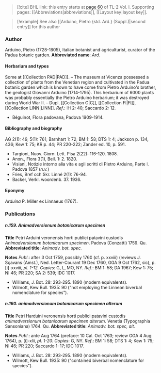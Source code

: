 > [!cite] BHL link: this entry starts at [page 60](https://www.biodiversitylibrary.org/page/33120191) of TL-2 Vol. I.
> Supporting pages: [[Abbreviations|abbreviations]], [[Layout key|layout key]].

> [!example] See also [[Arduino, Pietro {std. Ard.} (Suppl.)|second entry]] for this author

### Author

Arduino, Pietro (1728-1805), Italian botanist and agriculturist, curator of the Padua botanic garden. 
**Abbreviated name**: *Ard.*

#### Herbarium and types

Some at [[Collection PAD|PAD]]. – The museum at Vicenza possessed a collection of plants from the Venetian region and cultivated in the Padua botanic garden which is known to have come from Pietro Arduino's brother, the geologist Giovanni Arduino (1714-1795). This herbarium of 6000 plants was probably essentially the Pietro Arduino herbarium; it was destroyed during World War II. – Dupl. [[Collection C|C]], [[Collection FI|FI]], [[Collection LINN|LINN]].
*Ref*.: IH 2: 40; Saccardo 2: 12.
- Béguinot, Flora padovana, Padova 1909-1914.

#### Bibliography and biography

AG 2(1): 49, 5(1): 761; Barnhart 1: 72; BM 1: 58; DTS 1: 4; Jackson p. 134, 436; Kew 1: 75; KR p. 44; PR 220-222; Zander ed. 10, p. 591.
- Targioni, Nuov. Giorn. Lett. Pisa 2(22): 116-120. 1808.
- Anon., Flora 3(1), Beil. 1: 2. 1820.
- Visiani, Notizie intorno alia vita e agli scritti di Pietro Arduino, Parte I. Padova 1857 (*n.v.*)
- Fries, Bref och Skr. Linné 2(1): 76-94.
- Backer, Verkl. woordenb. 37. 1936.

#### Eponymy

*Arduina* P. Miller ex Linnaeus (1767).

### Publications

##### n.159. Animadversionum botanicarum specimen

**Title**
Petri Arduini veronensis horti publici patavini custodis *Animadversionum botanicarum specimen*. Padova (Conzatti) 1759. Qu.
**Abbreviated title**: *Animadv. bot. spec.*

**Notes**
*Publ*.: after 3 Oct 1759, possibly 1760 (cf. p. xxviii) (reviews J. Sçavans (Amst.), Ned. Letter-Courant 19 Dec 1760, GGA 9 Oct 1762, sic), p. \[i\]-xxviii, *pl. 1-12. Copies*: G, L, MO, NY.
*Ref*.: BM 1: 58; DA 1967; Kew 1: 75; NI 46; PR 220; SA 2: 539; IDC 1017.
- Williams, J. Bot. 28: 293-295. 1890 (modern equivalents).
- Wilmott, Kew Bull. 1935: 90 ("not employing the Linnean biverbal nomenclature for species").

##### n.160. animadversionum botanicarum specimen alterum

**Title**
Petri Harduini veronensis horti publici patavini custodis *animadversionum botanicarum specimen alterum*. Venetia (Typographia Sansoniana) 1764. Qu.
**Abbreviated title**: *Animadv. bot. spec, alt.*

**Notes**
*Publ*.: ante Aug 1764 (preface: 10 Cal. Oct 1763; review GGA 4 Aug 1764), p. \[i\]-xlii, *pl. 1-20. Copies*: G, NY.
*Ref*.: BM 1: 58; DTS 1: 4; Kew 1: 75; NI 46; PR 220; Saccardo 1: 17; IDC 1017.
- Williams, J. Bot. 28: 293-295. 1890 (modern equivalents).
- Wilmott, Kew Bull. 1935: 90 ("contained biverbal nomenclature for species").

